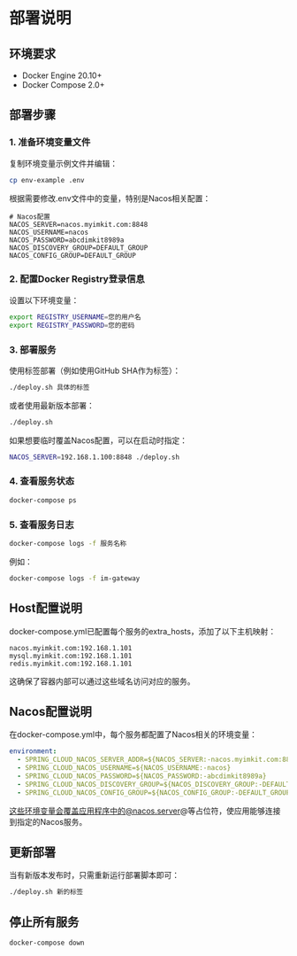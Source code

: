 # 部署说明

## 环境要求

- Docker Engine 20.10+
- Docker Compose 2.0+

## 部署步骤

### 1. 准备环境变量文件

复制环境变量示例文件并编辑：

```bash
cp env-example .env
```

根据需要修改.env文件中的变量，特别是Nacos相关配置：

```
# Nacos配置
NACOS_SERVER=nacos.myimkit.com:8848
NACOS_USERNAME=nacos
NACOS_PASSWORD=abcdimkit8989a
NACOS_DISCOVERY_GROUP=DEFAULT_GROUP
NACOS_CONFIG_GROUP=DEFAULT_GROUP
```

### 2. 配置Docker Registry登录信息

设置以下环境变量：

```bash
export REGISTRY_USERNAME=您的用户名
export REGISTRY_PASSWORD=您的密码
```

### 3. 部署服务

使用标签部署（例如使用GitHub SHA作为标签）：

```bash
./deploy.sh 具体的标签
```

或者使用最新版本部署：

```bash
./deploy.sh
```

如果想要临时覆盖Nacos配置，可以在启动时指定：

```bash
NACOS_SERVER=192.168.1.100:8848 ./deploy.sh
```

### 4. 查看服务状态

```bash
docker-compose ps
```

### 5. 查看服务日志

```bash
docker-compose logs -f 服务名称
```

例如：

```bash
docker-compose logs -f im-gateway
```

## Host配置说明

docker-compose.yml已配置每个服务的extra_hosts，添加了以下主机映射：

```
nacos.myimkit.com:192.168.1.101
mysql.myimkit.com:192.168.1.101
redis.myimkit.com:192.168.1.101
```

这确保了容器内部可以通过这些域名访问对应的服务。

## Nacos配置说明

在docker-compose.yml中，每个服务都配置了Nacos相关的环境变量：

```yaml
environment:
  - SPRING_CLOUD_NACOS_SERVER_ADDR=${NACOS_SERVER:-nacos.myimkit.com:8848}
  - SPRING_CLOUD_NACOS_USERNAME=${NACOS_USERNAME:-nacos}
  - SPRING_CLOUD_NACOS_PASSWORD=${NACOS_PASSWORD:-abcdimkit8989a}
  - SPRING_CLOUD_NACOS_DISCOVERY_GROUP=${NACOS_DISCOVERY_GROUP:-DEFAULT_GROUP}
  - SPRING_CLOUD_NACOS_CONFIG_GROUP=${NACOS_CONFIG_GROUP:-DEFAULT_GROUP}
```

这些环境变量会覆盖应用程序中的@nacos.server@等占位符，使应用能够连接到指定的Nacos服务。

## 更新部署

当有新版本发布时，只需重新运行部署脚本即可：

```bash
./deploy.sh 新的标签
```

## 停止所有服务

```bash
docker-compose down
``` 